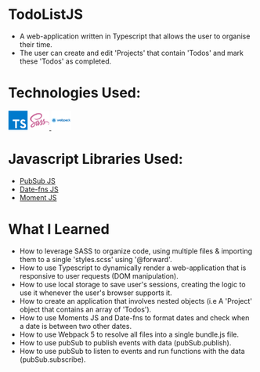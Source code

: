 # TodoListJS
- A web-application written in Typescript that allows the user to organise their time. 
- The user can create and edit 'Projects' that contain 'Todos' and mark these 'Todos' as completed.

# Technologies Used:
<img src="https://raw.githubusercontent.com/devicons/devicon/master/icons/typescript/typescript-original.svg" alt="typescript" width="40" height="40"/> </a> <a href="https://sass-lang.com" target="_blank">
  <img src="https://raw.githubusercontent.com/devicons/devicon/master/icons/sass/sass-original.svg" alt="sass" width="40" height="40"/> </a> <a href="https://webpack.js.org" target="_blank">
  <img src="https://raw.githubusercontent.com/devicons/devicon/d00d0969292a6569d45b06d3f350f463a0107b0d/icons/webpack/webpack-original-wordmark.svg" alt="webpack" width="40" height="40"/> </a> </p>

# Javascript Libraries Used:
- <a href="https://www.npmjs.com/package/pubsub-js" target="_blank"> PubSub JS </a>
- <a href="https://date-fns.org/" target="_blank"> Date-fns JS </a>
- <a href="https://momentjs.com/" target="_blank"> Moment JS </a>

# What I Learned
- How to leverage SASS to organize code, using multiple files & importing them to a single 'styles.scss' using '@forward'.
- How to use Typescript to dynamically render a web-application that is responsive to user requests (DOM manipulation).
- How to use local storage to save user's sessions, creating the logic to use it whenever the user's browser supports it.
- How to create an application that involves nested objects (i.e A 'Project' object that contains an array of 'Todos').
- How to use Moments JS and Date-fns to format dates and check when a date is between two other dates.
- How to use Webpack 5 to resolve all files into a single bundle.js file.
- How to use pubSub to publish events with data (pubSub.publish).
- How to use pubSub to listen to events and run functions with the data (pubSub.subscribe).